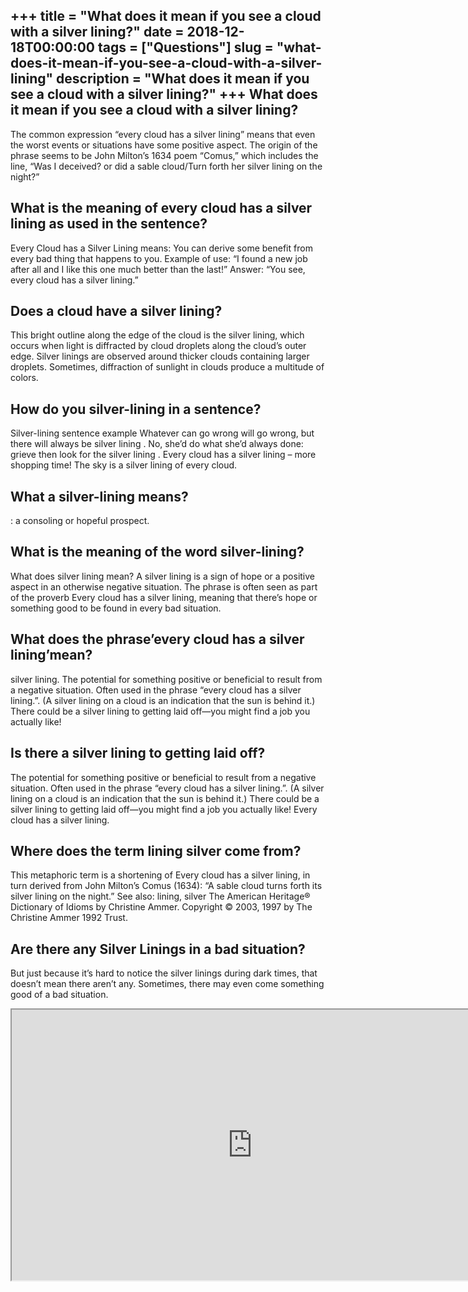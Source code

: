 +++
title = "What does it mean if you see a cloud with a silver lining?"
date = 2018-12-18T00:00:00
tags = ["Questions"]
slug = "what-does-it-mean-if-you-see-a-cloud-with-a-silver-lining"
description = "What does it mean if you see a cloud with a silver lining?"
+++
What does it mean if you see a cloud with a silver lining?
----------------------------------------------------------

The common expression “every cloud has a silver lining” means that even the worst events or situations have some positive aspect. The origin of the phrase seems to be John Milton’s 1634 poem “Comus,” which includes the line, “Was I deceived? or did a sable cloud/Turn forth her silver lining on the night?”

What is the meaning of every cloud has a silver lining as used in the sentence?
-------------------------------------------------------------------------------

Every Cloud has a Silver Lining means: You can derive some benefit from every bad thing that happens to you. Example of use: “I found a new job after all and I like this one much better than the last!” Answer: “You see, every cloud has a silver lining.”

Does a cloud have a silver lining?
----------------------------------

This bright outline along the edge of the cloud is the silver lining, which occurs when light is diffracted by cloud droplets along the cloud’s outer edge. Silver linings are observed around thicker clouds containing larger droplets. Sometimes, diffraction of sunlight in clouds produce a multitude of colors.

How do you silver-lining in a sentence?
---------------------------------------

Silver-lining sentence example Whatever can go wrong will go wrong, but there will always be silver lining . No, she’d do what she’d always done: grieve then look for the silver lining . Every cloud has a silver lining – more shopping time! The sky is a silver lining of every cloud.

What a silver-lining means?
---------------------------

: a consoling or hopeful prospect.

What is the meaning of the word silver-lining?
----------------------------------------------

What does silver lining mean? A silver lining is a sign of hope or a positive aspect in an otherwise negative situation. The phrase is often seen as part of the proverb Every cloud has a silver lining, meaning that there’s hope or something good to be found in every bad situation.

What does the phrase’every cloud has a silver lining’mean?
----------------------------------------------------------

silver lining. The potential for something positive or beneficial to result from a negative situation. Often used in the phrase “every cloud has a silver lining.”. (A silver lining on a cloud is an indication that the sun is behind it.) There could be a silver lining to getting laid off—you might find a job you actually like!

Is there a silver lining to getting laid off?
---------------------------------------------

The potential for something positive or beneficial to result from a negative situation. Often used in the phrase “every cloud has a silver lining.”. (A silver lining on a cloud is an indication that the sun is behind it.) There could be a silver lining to getting laid off—you might find a job you actually like! Every cloud has a silver lining.

Where does the term lining silver come from?
--------------------------------------------

This metaphoric term is a shortening of Every cloud has a silver lining, in turn derived from John Milton’s Comus (1634): “A sable cloud turns forth its silver lining on the night.” See also: lining, silver The American Heritage® Dictionary of Idioms by Christine Ammer. Copyright © 2003, 1997 by The Christine Ammer 1992 Trust.

Are there any Silver Linings in a bad situation?
------------------------------------------------

But just because it’s hard to notice the silver linings during dark times, that doesn’t mean there aren’t any. Sometimes, there may even come something good of a bad situation.

<iframe allow="accelerometer; autoplay; clipboard-write; encrypted-media; gyroscope; picture-in-picture" allowfullscreen="" class="__youtube_prefs__  epyt-is-override  no-lazyload" data-no-lazy="1" data-origheight="433" data-origwidth="770" data-skipgform_ajax_framebjll="" height="433" id="_ytid_24950" loading="lazy" src="https://www.youtube.com/embed/Qgkvom_H8OQ?enablejsapi=1&autoplay=0&cc_load_policy=0&cc_lang_pref=&iv_load_policy=1&loop=0&modestbranding=0&rel=1&fs=1&playsinline=0&autohide=2&theme=dark&color=red&controls=1&" title="YouTube player" width="770"></iframe>